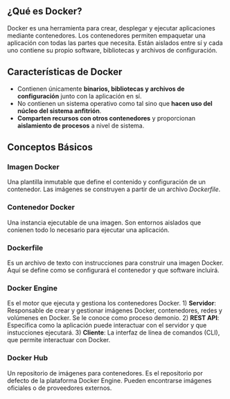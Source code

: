 ## ¿Qué es Docker?
Docker es una herramienta para crear, desplegar y ejecutar aplicaciones mediante contenedores.
Los contenedores permiten empaquetar una aplicación con todas las partes que necesita. 
Están aislados entre sí y cada uno contiene su propio software, bibliotecas y archivos de configuración.

## Características de Docker
* Contienen únicamente **binarios, bibliotecas y archivos de configuración** junto con la aplicación en sí.
* No contienen un sistema operativo como tal sino que **hacen uso del núcleo del sistema anfitrión**.
* **Comparten recursos con otros contenedores** y proporcionan **aislamiento de procesos** a nivel de sistema.

## Conceptos Básicos
### Imagen Docker
Una plantilla inmutable que define el contenido y configuración de un contenedor. Las imágenes se construyen a partir de un archivo _Dockerfile_.
### Contenedor Docker
Una instancia ejecutable de una imagen. Son entornos aislados que conienen todo lo necesario para ejecutar una aplicación.
### Dockerfile
Es un archivo de texto con instrucciones para construir una imagen Docker.
Aquí se define como se configurará el contenedor y que software incluirá.
### Docker Engine
Es el motor que ejecuta y gestiona los contenedores Docker.
    1) **Servidor**: Responsable de crear y gestionar imágenes Docker, contenedores, redes y volúmenes en Docker. Se le conoce como proceso demonio.
    2) **REST API**: Especifica como la aplicación puede interactuar con el servidor y que instucciones ejecutará.
    3) **Cliente**: La interfaz de línea de comandos (CLI), que permite interactuar con Docker.
### Docker Hub
Un repositorio de imágenes para contenedores. Es el repositorio por defecto de la plataforma Docker Engine. Pueden encontrarse imágenes oficiales o de proveedores externos.
